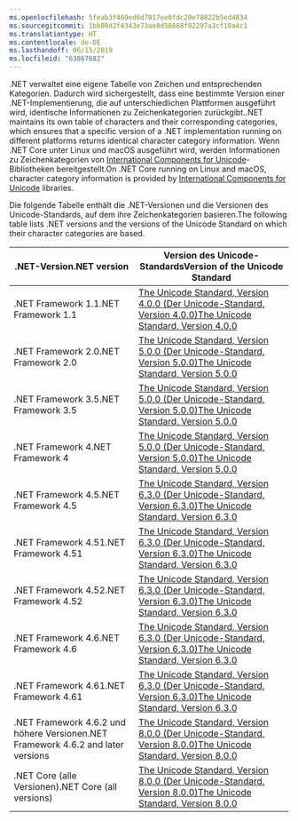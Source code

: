 ```yaml
---
ms.openlocfilehash: 5feab3f469ed6d7017ee0fdc20e78822b5ed4834
ms.sourcegitcommit: 1bb00d2f4343e73ae8d58668f02297a3cf10a4c1
ms.translationtype: HT
ms.contentlocale: de-DE
ms.lasthandoff: 06/15/2019
ms.locfileid: "63867682"
---
```

 <span data-ttu-id="ab315-101">.NET verwaltet eine eigene Tabelle von Zeichen und entsprechenden Kategorien. Dadurch wird sichergestellt, dass eine bestimmte Version einer .NET-Implementierung, die auf unterschiedlichen Plattformen ausgeführt wird, identische Informationen zu Zeichenkategorien zurückgibt.</span><span class="sxs-lookup"><span data-stu-id="ab315-101">.NET maintains its own table of characters and their corresponding categories, which ensures that a specific version of a .NET implementation running on different platforms returns identical character category information.</span></span> <span data-ttu-id="ab315-102">Wenn .NET Core unter Linux und macOS ausgeführt wird, werden Informationen zu Zeichenkategorien von [International Components for Unicode](http://site.icu-project.org/)-Bibliotheken bereitgestellt.</span><span class="sxs-lookup"><span data-stu-id="ab315-102">On .NET Core running on Linux and macOS, character category information is provided by  [International Components for Unicode](http://site.icu-project.org/) libraries.</span></span>
 
 <span data-ttu-id="ab315-103">Die folgende Tabelle enthält die .NET-Versionen und die Versionen des Unicode-Standards, auf dem ihre Zeichenkategorien basieren.</span><span class="sxs-lookup"><span data-stu-id="ab315-103">The following table lists .NET versions and the versions of the Unicode Standard on which their character categories are based.</span></span>   
  
|<span data-ttu-id="ab315-104">.NET-Version</span><span class="sxs-lookup"><span data-stu-id="ab315-104">.NET version</span></span>|<span data-ttu-id="ab315-105">Version des Unicode-Standards</span><span class="sxs-lookup"><span data-stu-id="ab315-105">Version of the Unicode Standard</span></span>|  
|----------------------------|-------------------------------------|  
|<span data-ttu-id="ab315-106">.NET Framework 1.1</span><span class="sxs-lookup"><span data-stu-id="ab315-106">.NET Framework 1.1</span></span>|[<span data-ttu-id="ab315-107">The Unicode Standard, Version 4.0.0 (Der Unicode-Standard, Version 4.0.0)</span><span class="sxs-lookup"><span data-stu-id="ab315-107">The Unicode Standard, Version 4.0.0</span></span>](https://www.unicode.org/versions/Unicode4.0.0/)|  
|<span data-ttu-id="ab315-108">.NET Framework 2.0</span><span class="sxs-lookup"><span data-stu-id="ab315-108">.NET Framework 2.0</span></span>|[<span data-ttu-id="ab315-109">The Unicode Standard, Version 5.0.0 (Der Unicode-Standard, Version 5.0.0)</span><span class="sxs-lookup"><span data-stu-id="ab315-109">The Unicode Standard, Version 5.0.0</span></span>](https://www.unicode.org/versions/Unicode5.0.0)|  
|<span data-ttu-id="ab315-110">.NET Framework 3.5</span><span class="sxs-lookup"><span data-stu-id="ab315-110">.NET Framework 3.5</span></span>|[<span data-ttu-id="ab315-111">The Unicode Standard, Version 5.0.0 (Der Unicode-Standard, Version 5.0.0)</span><span class="sxs-lookup"><span data-stu-id="ab315-111">The Unicode Standard, Version 5.0.0</span></span>](https://www.unicode.org/versions/Unicode5.0.0)|  
|<span data-ttu-id="ab315-112">.NET Framework 4</span><span class="sxs-lookup"><span data-stu-id="ab315-112">.NET Framework 4</span></span>|[<span data-ttu-id="ab315-113">The Unicode Standard, Version 5.0.0 (Der Unicode-Standard, Version 5.0.0)</span><span class="sxs-lookup"><span data-stu-id="ab315-113">The Unicode Standard, Version 5.0.0</span></span>](https://www.unicode.org/versions/Unicode5.0.0)|  
|<span data-ttu-id="ab315-114">.NET Framework 4.5</span><span class="sxs-lookup"><span data-stu-id="ab315-114">.NET Framework 4.5</span></span>|[<span data-ttu-id="ab315-115">The Unicode Standard, Version 6.3.0 (Der Unicode-Standard, Version 6.3.0)</span><span class="sxs-lookup"><span data-stu-id="ab315-115">The Unicode Standard, Version 6.3.0</span></span>](https://www.unicode.org/versions/Unicode6.3.0/)|  
|<span data-ttu-id="ab315-116">.NET Framework 4.51</span><span class="sxs-lookup"><span data-stu-id="ab315-116">.NET Framework 4.51</span></span>|[<span data-ttu-id="ab315-117">The Unicode Standard, Version 6.3.0 (Der Unicode-Standard, Version 6.3.0)</span><span class="sxs-lookup"><span data-stu-id="ab315-117">The Unicode Standard, Version 6.3.0</span></span>](https://www.unicode.org/versions/Unicode6.3.0/)|  
|<span data-ttu-id="ab315-118">.NET Framework 4.52</span><span class="sxs-lookup"><span data-stu-id="ab315-118">.NET Framework 4.52</span></span>|[<span data-ttu-id="ab315-119">The Unicode Standard, Version 6.3.0 (Der Unicode-Standard, Version 6.3.0)</span><span class="sxs-lookup"><span data-stu-id="ab315-119">The Unicode Standard, Version 6.3.0</span></span>](https://www.unicode.org/versions/Unicode6.3.0/)|  
|<span data-ttu-id="ab315-120">.NET Framework 4.6</span><span class="sxs-lookup"><span data-stu-id="ab315-120">.NET Framework 4.6</span></span>|[<span data-ttu-id="ab315-121">The Unicode Standard, Version 6.3.0 (Der Unicode-Standard, Version 6.3.0)</span><span class="sxs-lookup"><span data-stu-id="ab315-121">The Unicode Standard, Version 6.3.0</span></span>](https://www.unicode.org/versions/Unicode6.3.0/)|  
|<span data-ttu-id="ab315-122">.NET Framework 4.61</span><span class="sxs-lookup"><span data-stu-id="ab315-122">.NET Framework 4.61</span></span>|[<span data-ttu-id="ab315-123">The Unicode Standard, Version 6.3.0 (Der Unicode-Standard, Version 6.3.0)</span><span class="sxs-lookup"><span data-stu-id="ab315-123">The Unicode Standard, Version 6.3.0</span></span>](https://www.unicode.org/versions/Unicode6.3.0/)|  
|<span data-ttu-id="ab315-124">.NET Framework 4.6.2 und höhere Versionen</span><span class="sxs-lookup"><span data-stu-id="ab315-124">.NET Framework 4.6.2 and later versions</span></span>|[<span data-ttu-id="ab315-125">The Unicode Standard, Version 8.0.0 (Der Unicode-Standard, Version 8.0.0)</span><span class="sxs-lookup"><span data-stu-id="ab315-125">The Unicode Standard, Version 8.0.0</span></span>](https://www.unicode.org/versions/Unicode8.0.0/)|  
|<span data-ttu-id="ab315-126">.NET Core (alle Versionen)</span><span class="sxs-lookup"><span data-stu-id="ab315-126">.NET Core (all versions)</span></span>|[<span data-ttu-id="ab315-127">The Unicode Standard, Version 8.0.0 (Der Unicode-Standard, Version 8.0.0)</span><span class="sxs-lookup"><span data-stu-id="ab315-127">The Unicode Standard, Version 8.0.0</span></span>](https://www.unicode.org/versions/Unicode8.0.0/)|
  
